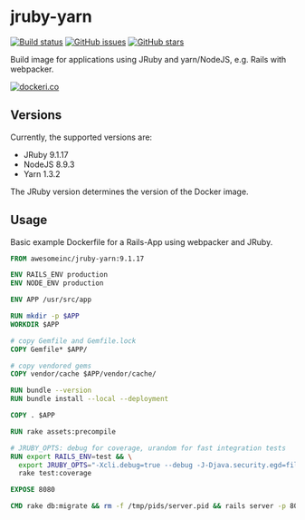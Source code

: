 # jruby-yarn

[![Build status](https://travis-ci.com/awesome-inc/jruby-yarn.svg?branch=master)](https://travis-ci.com/awesome-inc/jruby-yarn/)
[![GitHub issues](https://img.shields.io/github/issues/awesome-inc/jruby-yarn.svg "GitHub issues")](https://github.com/awesome-inc/jruby-yarn)
[![GitHub stars](https://img.shields.io/github/stars/awesome-inc/jruby-yarn.svg "GitHub stars")](https://github.com/awesome-inc/jruby-yarn)

Build image for applications using JRuby and yarn/NodeJS, e.g. Rails with webpacker.

[![dockeri.co](http://dockeri.co/image/awesomeinc/jruby-yarn)](https://hub.docker.com/r/awesomeinc/jruby-yarn/)

## Versions

Currently, the supported versions are:

+ JRuby 9.1.17
+ NodeJS 8.9.3
+ Yarn 1.3.2

The JRuby version determines the version of the Docker image.

## Usage

Basic example Dockerfile for a Rails-App using webpacker and JRuby.

```Dockerfile
FROM awesomeinc/jruby-yarn:9.1.17

ENV RAILS_ENV production
ENV NODE_ENV production

ENV APP /usr/src/app

RUN mkdir -p $APP
WORKDIR $APP

# copy Gemfile and Gemfile.lock
COPY Gemfile* $APP/

# copy vendored gems
COPY vendor/cache $APP/vendor/cache/

RUN bundle --version
RUN bundle install --local --deployment

COPY . $APP     

RUN rake assets:precompile

# JRUBY_OPTS: debug for coverage, urandom for fast integration tests
RUN export RAILS_ENV=test && \
  export JRUBY_OPTS="-Xcli.debug=true --debug -J-Djava.security.egd=file:/dev/./urandom" && \
  rake test:coverage

EXPOSE 8080

CMD rake db:migrate && rm -f /tmp/pids/server.pid && rails server -p 8080 -b 0.0.0.0

```
